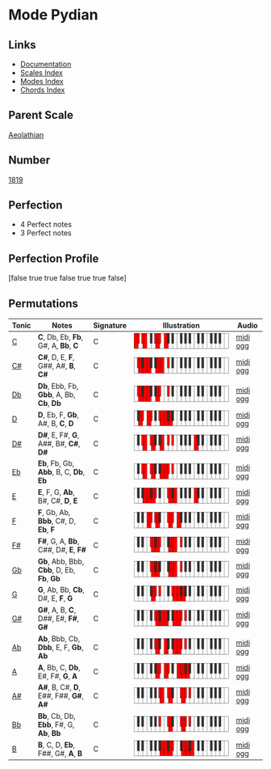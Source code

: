 # Mode Pydian

## Links

- [Documentation](index.md)
- [Scales Index](Scales.md)
- [Modes Index](Modes.md)
- [Chords Index](Chords.md)

## Parent Scale

[Aeolathian](ScaleAeolathian.md)

## Number

[1819](https://ianring.com/musictheory/scales/1819)

## Perfection

- 4 Perfect notes
- 3 Perfect notes

## Perfection Profile

[false true true false true true false]

## Permutations

| Tonic | Notes | Signature | Illustration | Audio |
|-------|-------|-----------|--------------|-------|
| [C](ModeCNaturalPydian.md) | **C**, Db, Eb, **Fb**, G#, A, **Bb**, **C** | C | ![CNaturalPydian](ModeCNaturalPydian.png) | [midi](ModeCNaturalPydian.mid) [ogg](ModeCNaturalPydian.ogg) |
| [C#](ModeCSharpPydian.md) | **C#**, D, E, **F**, G##, A#, **B**, **C#** | C | ![CSharpPydian](ModeCSharpPydian.png) | [midi](ModeCSharpPydian.mid) [ogg](ModeCSharpPydian.ogg) |
| [Db](ModeDFlatPydian.md) | **Db**, Ebb, Fb, **Gbb**, A, Bb, **Cb**, **Db** | C | ![DFlatPydian](ModeDFlatPydian.png) | [midi](ModeDFlatPydian.mid) [ogg](ModeDFlatPydian.ogg) |
| [D](ModeDNaturalPydian.md) | **D**, Eb, F, **Gb**, A#, B, **C**, **D** | C | ![DNaturalPydian](ModeDNaturalPydian.png) | [midi](ModeDNaturalPydian.mid) [ogg](ModeDNaturalPydian.ogg) |
| [D#](ModeDSharpPydian.md) | **D#**, E, F#, **G**, A##, B#, **C#**, **D#** | C | ![DSharpPydian](ModeDSharpPydian.png) | [midi](ModeDSharpPydian.mid) [ogg](ModeDSharpPydian.ogg) |
| [Eb](ModeEFlatPydian.md) | **Eb**, Fb, Gb, **Abb**, B, C, **Db**, **Eb** | C | ![EFlatPydian](ModeEFlatPydian.png) | [midi](ModeEFlatPydian.mid) [ogg](ModeEFlatPydian.ogg) |
| [E](ModeENaturalPydian.md) | **E**, F, G, **Ab**, B#, C#, **D**, **E** | C | ![ENaturalPydian](ModeENaturalPydian.png) | [midi](ModeENaturalPydian.mid) [ogg](ModeENaturalPydian.ogg) |
| [F](ModeFNaturalPydian.md) | **F**, Gb, Ab, **Bbb**, C#, D, **Eb**, **F** | C | ![FNaturalPydian](ModeFNaturalPydian.png) | [midi](ModeFNaturalPydian.mid) [ogg](ModeFNaturalPydian.ogg) |
| [F#](ModeFSharpPydian.md) | **F#**, G, A, **Bb**, C##, D#, **E**, **F#** | C | ![FSharpPydian](ModeFSharpPydian.png) | [midi](ModeFSharpPydian.mid) [ogg](ModeFSharpPydian.ogg) |
| [Gb](ModeGFlatPydian.md) | **Gb**, Abb, Bbb, **Cbb**, D, Eb, **Fb**, **Gb** | C | ![GFlatPydian](ModeGFlatPydian.png) | [midi](ModeGFlatPydian.mid) [ogg](ModeGFlatPydian.ogg) |
| [G](ModeGNaturalPydian.md) | **G**, Ab, Bb, **Cb**, D#, E, **F**, **G** | C | ![GNaturalPydian](ModeGNaturalPydian.png) | [midi](ModeGNaturalPydian.mid) [ogg](ModeGNaturalPydian.ogg) |
| [G#](ModeGSharpPydian.md) | **G#**, A, B, **C**, D##, E#, **F#**, **G#** | C | ![GSharpPydian](ModeGSharpPydian.png) | [midi](ModeGSharpPydian.mid) [ogg](ModeGSharpPydian.ogg) |
| [Ab](ModeAFlatPydian.md) | **Ab**, Bbb, Cb, **Dbb**, E, F, **Gb**, **Ab** | C | ![AFlatPydian](ModeAFlatPydian.png) | [midi](ModeAFlatPydian.mid) [ogg](ModeAFlatPydian.ogg) |
| [A](ModeANaturalPydian.md) | **A**, Bb, C, **Db**, E#, F#, **G**, **A** | C | ![ANaturalPydian](ModeANaturalPydian.png) | [midi](ModeANaturalPydian.mid) [ogg](ModeANaturalPydian.ogg) |
| [A#](ModeASharpPydian.md) | **A#**, B, C#, **D**, E##, F##, **G#**, **A#** | C | ![ASharpPydian](ModeASharpPydian.png) | [midi](ModeASharpPydian.mid) [ogg](ModeASharpPydian.ogg) |
| [Bb](ModeBFlatPydian.md) | **Bb**, Cb, Db, **Ebb**, F#, G, **Ab**, **Bb** | C | ![BFlatPydian](ModeBFlatPydian.png) | [midi](ModeBFlatPydian.mid) [ogg](ModeBFlatPydian.ogg) |
| [B](ModeBNaturalPydian.md) | **B**, C, D, **Eb**, F##, G#, **A**, **B** | C | ![BNaturalPydian](ModeBNaturalPydian.png) | [midi](ModeBNaturalPydian.mid) [ogg](ModeBNaturalPydian.ogg) |
